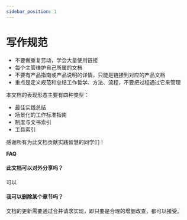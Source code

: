 ```yaml
---
sidebar_position: 1
---
```


# 写作规范 

* 不要做重复劳动，学会大量使用链接
* 每个主管维护自己所属的文档
* 不要有产品指南或产品说明的详情，只能是链接到对应的产品文档 
* 重点是定义规范和总结工作哲学、方法、流程，不要把过程通过它来管理


本文档的表现形态主要有四种类型：

- 最佳实践总结
- 场景化的工作标准指南
- 制度与文书索引
- 工具索引

感谢所有为此文档贡献实践智慧的同学们！



**FAQ**

#### 此文档可以对外分享吗？

可以
 
#### 我可以删除某个章节吗？

文档的更新需要通过合并请求实现，即只要是合理的增删改查，都可以接受。


